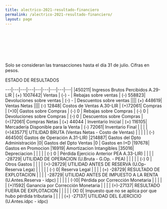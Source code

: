 ```yaml
--- 
title: alectrico-2021-resultado-financiero
permalink: /alectrico-2021-resultado-financiero/ 
layout: page
--- 
```

<br> <br> <br> <br> <br> <br> 
Solo se consideran las transacciones hasta el día 31 de julio.
Cifras en pesos.

ESTADO DE RESULTADOS 

---|---|---|---|---|---|---|---|---|
|450211| Ingresos Brutos Percibidos A.29-LIR
| (+) 1007442| Ventas
| (-) -  |  Rebajas sobre ventas
| (-) 558823| Devoluciones sobre ventas
| (-) - | Descuentos sobre ventas
|||| (+) 448619| Ventas Netas
|||| (-) 12848| Costos de Ventas A.30-LIR
| (+)72061| Compras
| (+)0| Gastos sobre Compras
| (-) 0 | Rebajas sobre Compras
| (-) 0 | Devoluciones sobre Compras
| (-) 0 | Descuentos sobre Compras
| (=)72061| Compras Netas
| (+) 44044	| Inventario Inicial
| (=) 116105| Mercadería Disponible para la Venta 
| (-) 72061| Inventario Final 
| | | | (=)435771| UTILIDAD BRUTA (Ventas Netas - Costo de Ventas)
| | | | | (-) 464500| Gastos de Operación A.31-LIR)
|214887| Gastos del Dpto Administración
|0| Gastos del Dpto Ventas
|0 | Gastos en I+D
|197678|  Gastos en Promocion
|16919| Amortizacion Intangibles
|35016| Depreciacion
| | | | | (-) 0 | Pérdida Ejercicio Anterior PEA A.33-LIR)
| | | | -28729| UTILIDAD DE OPERACION (U.Bruta - G.Op. - PEA)
| | | | | (-) 0 | Otros Gastos
| | | | (=)-28729| UTILIDAD ANTES DE RESERVA (U.Op-Reserva Lega)
| | | | | (-) 0| Reserva Legal
| | | | (=) -28729| RESULTADO DE EXPLOTACION
| | | |     -28729| UTILIDAD ANTES DE IMPUESTO A LA RENTA (U.Antes.Reserva - idpc)
| | | | | (-)0| Pérdida por Corrección Monetaria
 | | | | | (+)1592| Ganancia por Corrección Monetaria
 | | | | (=)-27137| RESULTADO FUERA DE EXPLOTACION
| | | | | (X) 0| Impuesto que no se aplica por que hubo pérdida tributaria
| | | | (=) -27137| UTILIDAD DEL EJERCICIO (U.Antes.idpc - idpc)

